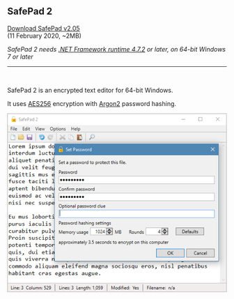 ## SafePad 2

[Download SafePad v2.05](https://github.com/Arjailer/arjailer.github.io/releases/download/SafePad-2/SafePad.2.Setup.exe)
<br />
(11 February 2020, ~2MB)

_SafePad 2 needs [.NET Framework runtime 4.7.2](https://dotnet.microsoft.com/download/dotnet-framework) or later, on 64-bit Windows 7 or later_

---

<br />

SafePad 2 is an encrypted text editor for 64-bit Windows.

It uses [AES256](https://en.wikipedia.org/wiki/Advanced_Encryption_Standard) encryption with [Argon2](https://en.wikipedia.org/wiki/Argon2) password hashing.

![SafePad 2 screenshot](SafePad2.png)

